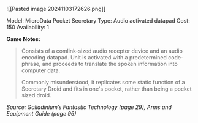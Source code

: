 ![[Pasted image 20241103172626.png]]

Model: MicroData
Pocket Secretary
Type: Audio activated
datapad
Cost: 150
Availability: 1

**Game Notes:**
> Consists of a comlink-sized audio receptor device and an audio encoding datapad. Unit is activated with a predetermined code- phrase, and proceeds to translate the spoken information into computer data. 
> 
> Commonly misunderstood, it replicates some static function of a Secretary Droid and fits in one's pocket, rather than being a pocket sized droid.


*Source: Galladinium’s Fantastic Technology (page 29), Arms and Equipment Guide (page 96)*